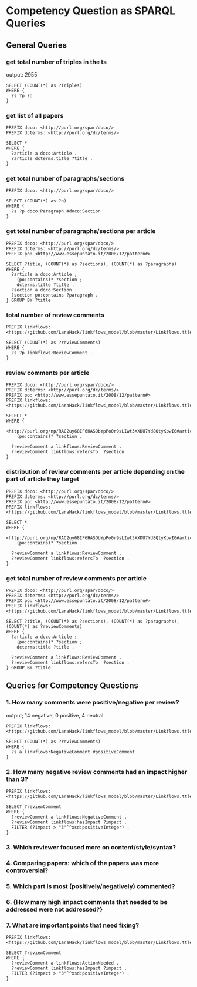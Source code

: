 # Competency Question as SPARQL Queries

## General Queries

### get total number of triples in the ts

output: 2955

```
SELECT (COUNT(*) as ?Triples)
WHERE {
  ?s ?p ?o
}
```

### get list of all papers

```
PREFIX doco: <http://purl.org/spar/doco/>
PREFIX dcterms: <http://purl.org/dc/terms/>

SELECT *
WHERE {
  ?article a doco:Article .
  ?article dcterms:title ?title .
}
```

### get total number of paragraphs/sections

```
PREFIX doco: <http://purl.org/spar/doco/>

SELECT (COUNT(*) as ?o)
WHERE {
  ?s ?p doco:Paragraph #doco:Section
}
```

### get total number of paragraphs/sections per article

```
PREFIX doco: <http://purl.org/spar/doco/>
PREFIX dcterms: <http://purl.org/dc/terms/>
PREFIX po: <http://www.essepuntato.it/2008/12/pattern#>

SELECT ?title, (COUNT(*) as ?sections), (COUNT(*) as ?paragraphs)
WHERE {
  ?article a doco:Article ;
    (po:contains)* ?section ;
    dcterms:title ?title .
  ?section a doco:Section .
  ?section po:contains ?paragraph .
} GROUP BY ?title
```

### total number of review comments

```
PREFIX linkflows: <https://github.com/LaraHack/linkflows_model/blob/master/Linkflows.ttl#>

SELECT (COUNT(*) as ?reviewComments)
WHERE {
  ?s ?p linkflows:ReviewComment .
}
```

### review comments per article

```
PREFIX doco: <http://purl.org/spar/doco/>
PREFIX dcterms: <http://purl.org/dc/terms/>
PREFIX po: <http://www.essepuntato.it/2008/12/pattern#>
PREFIX linkflows: <https://github.com/LaraHack/linkflows_model/blob/master/Linkflows.ttl#>

SELECT *
WHERE {
  <http://purl.org/np/RAC2uy68IF6HASObYpPo0r9sLIwt3XXDU7Yd8QtyKpwI0#articleVersion1>
    (po:contains)* ?section .

  ?reviewComment a linkflows:ReviewComment .
  ?reviewComment linkflows:refersTo  ?section .
}
```

### distribution of review comments per article depending on the part of article they target

```
PREFIX doco: <http://purl.org/spar/doco/>
PREFIX dcterms: <http://purl.org/dc/terms/>
PREFIX po: <http://www.essepuntato.it/2008/12/pattern#>
PREFIX linkflows: <https://github.com/LaraHack/linkflows_model/blob/master/Linkflows.ttl#>

SELECT *
WHERE {
  <http://purl.org/np/RAC2uy68IF6HASObYpPo0r9sLIwt3XXDU7Yd8QtyKpwI0#articleVersion1>
    (po:contains)* ?section .

  ?reviewComment a linkflows:ReviewComment .
  ?reviewComment linkflows:refersTo  ?section .
}
```

### get total number of review comments per article

```
PREFIX doco: <http://purl.org/spar/doco/>
PREFIX dcterms: <http://purl.org/dc/terms/>
PREFIX po: <http://www.essepuntato.it/2008/12/pattern#>
PREFIX linkflows: <https://github.com/LaraHack/linkflows_model/blob/master/Linkflows.ttl#>

SELECT ?title, (COUNT(*) as ?sections), (COUNT(*) as ?paragraphs), (COUNT(*) as ?reviewComments)
WHERE {
  ?article a doco:Article ;
    (po:contains)* ?section ;
    dcterms:title ?title .

  ?reviewComment a linkflows:ReviewComment .
  ?reviewComment linkflows:refersTo  ?section .
} GROUP BY ?title
```

## Queries for Competency Questions

### 1. How many comments were positive/negative per review?

output;  14 negative, 0 positive, 4 neutral

```
PREFIX linkflows: <https://github.com/LaraHack/linkflows_model/blob/master/Linkflows.ttl#>

SELECT (COUNT(*) as ?reviewComments)
WHERE {
  ?s a linkflows:NegativeComment #positiveComment
}
```

### 2. How many negative review comments had an impact higher than 3?

```
PREFIX linkflows: <https://github.com/LaraHack/linkflows_model/blob/master/Linkflows.ttl#>

SELECT ?reviewComment
WHERE {
  ?reviewComment a linkflows:NegativeComment .
  ?reviewComment linkflows:hasImpact ?impact .
  FILTER (?impact > "3"^^xsd:positiveInteger) .
}
```

### 3. Which reviewer focused more on content/style/syntax?

### 4. Comparing papers: which of the papers was more controversial?

### 5. Which part is most (positively/negatively) commented?

### 6. {How many high impact comments that needed to be addressed were not addressed?}

### 7. What are important points that need fixing?

```
PREFIX linkflows: <https://github.com/LaraHack/linkflows_model/blob/master/Linkflows.ttl#>

SELECT ?reviewComment
WHERE {
  ?reviewComment a linkflows:ActionNeeded .
  ?reviewComment linkflows:hasImpact ?impact .
  FILTER (?impact > "3"^^xsd:positiveInteger) .
}
```
